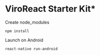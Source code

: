 # **ViroReact Starter Kit***

Create node_modules

```
npm install
```

Launch on Android

```
react-native run-android
```

